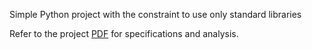 Simple Python project with the constraint to use only standard libraries

Refer to the project [PDF](https://github.com/msarchioto/python/blob/master/fatturazione/FATTURAZIONE%20-%20Analysis%20and%20Development%20-%20Michele%20Sarchioto.pdf) for specifications and analysis.
